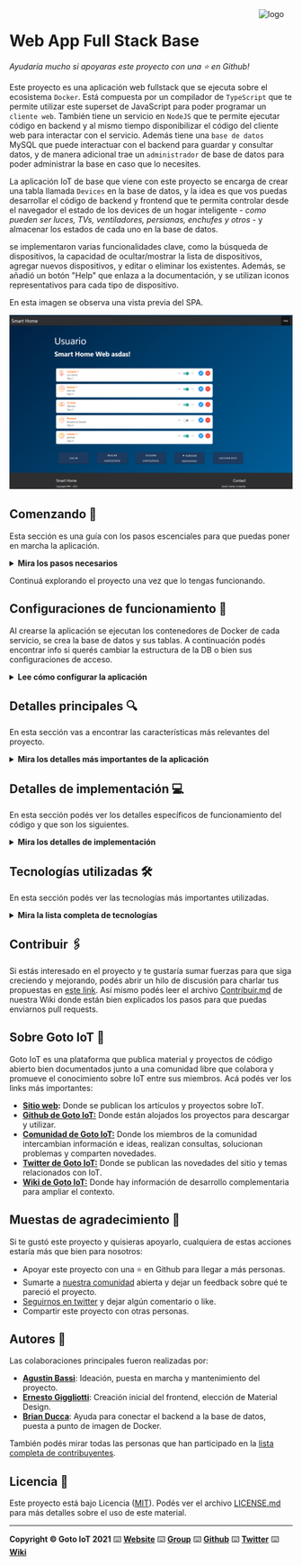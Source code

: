 <a href="https://www.gotoiot.com/">
    <img src="doc/gotoiot-logo.png" alt="logo" title="Goto IoT" align="right" width="60" height="60" />
</a>

Web App Full Stack Base
=======================

*Ayudaría mucho si apoyaras este proyecto con una ⭐ en Github!*

Este proyecto es una aplicación web fullstack que se ejecuta sobre el ecosistema `Docker`. Está compuesta por un compilador de `TypeScript` que te permite utilizar este superset de JavaScript para poder programar un `cliente web`. También tiene un servicio en `NodeJS` que te permite ejecutar código en backend y al mismo tiempo disponibilizar el código del cliente web para interactar con el servicio. Además tiene una `base de datos` MySQL que puede interactuar con el backend para guardar y consultar datos, y de manera adicional trae un `administrador` de base de datos para poder administrar la base en caso que lo necesites.

La aplicación IoT de base que viene con este proyecto se encarga de crear una tabla llamada `Devices` en la base de datos, y la idea es que vos puedas desarrollar el código de backend y frontend que te permita controlar desde el navegador el estado de los devices de un hogar inteligente - *como pueden ser luces, TVs, ventiladores, persianas, enchufes y otros* - y almacenar los estados de cada uno en la base de datos. 

se implementaron varias funcionalidades clave, como la búsqueda de dispositivos, la capacidad de ocultar/mostrar la lista de dispositivos, agregar nuevos dispositivos, y editar o eliminar los existentes. Además, se añadió un botón "Help" que enlaza a la documentación, y se utilizan iconos representativos para cada tipo de dispositivo.

En esta imagen se observa una vista previa del SPA.

![architecture](doc/home.png)

## Comenzando 🚀

Esta sección es una guía con los pasos escenciales para que puedas poner en marcha la aplicación.

<details><summary><b>Mira los pasos necesarios</b></summary><br>

### Instalar las dependencias

Para correr este proyecto es necesario que instales `Docker` y `Docker Compose`. 

En [este artículo](https://www.gotoiot.com/pages/articles/docker_installation_linux/) publicado en nuestra web están los detalles para instalar Docker y Docker Compose en una máquina Linux. Si querés instalar ambas herramientas en una Raspberry Pi podés seguir [este artículo](https://www.gotoiot.com/pages/articles/rpi_docker_installation) de nuestra web que te muestra todos los pasos necesarios.

En caso que quieras instalar las herramientas en otra plataforma o tengas algún incoveniente, podes leer la documentación oficial de [Docker](https://docs.docker.com/get-docker/) y también la de [Docker Compose](https://docs.docker.com/compose/install/).

Continua con la descarga del código cuando tengas las dependencias instaladas y funcionando.

### Descargar el código

Para descargar el código, lo más conveniente es que realices un `fork` de este proyecto a tu cuenta personal haciendo click en [este link](https://github.com/gotoiot/app-fullstack-base/fork). Una vez que ya tengas el fork a tu cuenta, descargalo con este comando (acordate de poner tu usuario en el link):

```
git clone https://github.com/USER/app-fullstack-base.git
```

> En caso que no tengas una cuenta en Github podes clonar directamente este repo.

### Ejecutar la aplicación

Para ejecutar la aplicación tenes que correr el comando `docker-compose up` desde la raíz del proyecto. Este comando va a descargar las imágenes de Docker de node, de typescript, de la base datos y del admin de la DB, y luego ponerlas en funcionamiento. 

Para acceder al cliente web ingresa a a la URL [http://localhost:8000/](http://localhost:8000/) y para acceder al admin de la DB accedé a [localhost:8001/](http://localhost:8001/). 

Si pudiste acceder al cliente web y al administrador significa que la aplicación se encuentra corriendo bien. 

> Si te aparece un error la primera vez que corres la app, deteńe el proceso y volvé a iniciarla. Esto es debido a que el backend espera que la DB esté creada al iniciar, y en la primera ejecución puede no alcanzar a crearse. A partir de la segunda vez el problema queda solucionado.

</details>

Continuá explorando el proyecto una vez que lo tengas funcionando.

## Configuraciones de funcionamiento 🔩

Al crearse la aplicación se ejecutan los contenedores de Docker de cada servicio, se crea la base de datos y sus tablas. A continuación podés encontrar info si querés cambiar la estructura de la DB o bien sus configuraciones de acceso.

<details><summary><b>Lee cómo configurar la aplicación</b></summary><br>

### Configuración de la DB

Como ya comprobaste, para acceder PHPMyAdmin tenés que ingresar en la URL [localhost:8001/](http://localhost:8001/). En el login del administrador, el usuario para acceder a la db es `root` y contraseña es la variable `MYSQL_ROOT_PASSWORD` del archivo `docker-compose.yml`.

Para el caso del servicio de NodeJS que se comunica con la DB fijate que en el archivo `src/backend/mysql-connector.js` están los datos de acceso para ingresar a la base.

Si quisieras cambiar la contraseña, puertos, hostname u otras configuraciones de la DB deberías primero modificar el servicio de la DB en el archivo `docker-compose.yml` y luego actualizar las configuraciones para acceder desde PHPMyAdmin y el servicio de NodeJS.

### Estructura de la DB

Al iniciar el servicio de la base de datos, si esta no está creada toma el archivo que se encuentra en `db/dumps/smart_home.sql` para crear la base de datos automáticamente.

En ese archivo está la configuración de la tabla `Devices` y otras configuraciones más. Si quisieras cambiar algunas configuraciones deberías modificar este archivo y crear nuevamente la base de datos para que se tomen en cuenta los cambios.

Tené en cuenta que la base de datos se crea con permisos de superusuario por lo que no podrías borrar el directorio con tu usuario de sistema, para eso debés hacerlo con permisos de administrador. En ese caso podés ejecutar el comando `sudo rm -r db/data` para borrar el directorio completo.

</details>


## Detalles principales 🔍

En esta sección vas a encontrar las características más relevantes del proyecto.

<details><summary><b>Mira los detalles más importantes de la aplicación</b></summary><br>
<br>

### Arquitectura de la aplicación

Como ya pudiste ver, la aplicación se ejecuta sobre el ecosistema Docker, y en esta imagen podés ver el diagrama de arquitectura.

![architecture](doc/home.png)

### El cliente web

El cliente web es una Single Page Application que se comunica con el servicio en NodeJS mediante JSON a través de requests HTTP. Puede consultar el estado de dispositivos en la base de datos (por medio del servicio en NodeJS) y también cambiar el estado de los mismos. Los estilos del código están basados en **Material Design**.

### El servicio web

El servicio en **NodeJS** posee distintos endpoints para comunicarse con el cliente web mediante requests HTTP enviando **JSON** en cada transacción. Procesando estos requests es capaz de comunicarse con la base de datos para consultar y controlar el estado de los dispositivos, y devolverle una respuesta al cliente web también en formato JSON. Así mismo el servicio es capaz de servir el código del cliente web.

### La base de datos

La base de datos se comunica con el servicio de NodeJS y permite almacenar el estado de los dispositivos en la tabla **Devices**. Ejecuta un motor **MySQL versión 5.7** y permite que la comunicación con sus clientes pueda realizarse usando usuario y contraseña en texto plano. En versiones posteriores es necesario brindar claves de acceso, por este motivo la versión 5.7 es bastante utilizada para fases de desarrollo.

### El administrador de la DB

Para esta aplicación se usa **PHPMyAdmin**, que es un administrador de base de datos web muy utilizado y que podés utilizar en caso que quieras realizar operaciones con la base, como crear tablas, modificar columnas, hacer consultas y otras cosas más.

### El compilador de TypeScript

**TypeScript** es un lenguaje de programación libre y de código abierto desarrollado y mantenido por Microsoft. Es un superconjunto de JavaScript, que esencialmente añade tipos estáticos y objetos basados en clases. Para esta aplicación se usa un compilador de TypeScript basado en una imagen de [Harmish](https://hub.docker.com/r/harmish) en Dockerhub, y está configurado para monitorear en tiempo real los cambios que se realizan sobre el directorio **src/frontend/ts** y automáticamente generar código compilado a JavaScript en el directorio  **src/frontend/js**. Los mensajes del compilador aparecen automáticamente en la terminal al ejecutar el comando **docker-compose up**.

### Ejecución de servicios

Los servicios de la aplicación se ejecutan sobre **contenedores de Docker**, así se pueden desplegar de igual manera en diferentes plataformas. Los detalles sobre cómo funcionan los servicios los podés ver directamente en el archivo **docker-compose.yml**.

### Organización del proyecto

En la siguiente ilustración podés ver cómo está organizado el proyecto para que tengas en claro qué cosas hay en cada lugar.

```sh
├── db                          # directorio de la DB
│   ├── data                    # estructura y datos de la DB
│   └── dumps                   # directorio de estructuras de la DB
│       └── smart_home.sql      # estructura con la base de datos "smart_home"
├── doc                         # documentacion general del proyecto
└── src                         # directorio codigo fuente
│   ├── backend                 # directorio para el backend de la aplicacion
│   │   ├── index.js            # codigo principal del backend
│   │   ├── mysql-connector.js  # codigo de conexion a la base de datos
│   │   ├── package.json        # configuracion de proyecto NodeJS
│   │   └── package-lock.json   # configuracion de proyecto NodeJS
│   └── frontend                # directorio para el frontend de la aplicacion
│       ├── js                  # codigo javascript que se compila automáticamente
│       ├── static              # donde alojan archivos de estilos, imagenes, fuentes, etc.
│       ├── ts                  # donde se encuentra el codigo TypeScript a desarrollar
│       └── index.html          # archivo principal del cliente HTML
├── docker-compose.yml          # archivo donde se aloja la configuracion completa
├── README.md                   # este archivo
├── CHANGELOG.md                # archivo para guardar los cambios del proyecto
├── LICENSE.md                  # licencia del proyecto
```

> No olvides ir poniendo tus cambios en el archivo `CHANGELOG.md` a medida que avanzas en el proyecto.

</details>

## Detalles de implementación 💻

En esta sección podés ver los detalles específicos de funcionamiento del código y que son los siguientes.

<details><summary><b>Mira los detalles de implementación</b></summary><br>

### Agregar un dispositivo

En el frontend, al hacer clic en "Agregar dispositivo", se despliega un formulario que permite ingresar el nombre, descripción y tipo de dispositivo. Al enviar los datos, se realiza una solicitud POST al backend a través de AJAX, donde la información se guarda en la base de datos.

 El backend, utilizando Node.js y Express, maneja la solicitud en la ruta /device/new. Verifica que los datos recibidos (nombre, descripción, estado y tipo) sean válidos antes de insertar el nuevo dispositivo en la tabla Devices.

![architecture](doc/formAddDevice.png)


### Editar Dispositivo
Cada dispositivo tiene un botón de edición que, al hacer clic, abre un modal con los campos precargados con el nombre, descripción y tipo del dispositivo seleccionado. Los cambios se aplican enviando una solicitud PUT al backend.

En el Backend: La ruta /device/:id maneja la actualización de dispositivos. El backend recibe los nuevos datos, verifica que el nombre, descripción y tipo estén presentes, y luego actualiza la base de datos.

### Eliminar Dispositivos
Los dispositivos también tienen un botón "Eliminar", que borra el dispositivo seleccionado. Este botón dispara una solicitud DELETE al backend.

En el Backend: El backend maneja la eliminación con la ruta /device/:id, eliminando el dispositivo con el ID correspondiente de la base de datos.

### Frontend

**Funcionalidad "Ocultar/Mostrar Dispositivos":**
Un botón "Ocultar dispositivos" alterna entre mostrar u ocultar la lista de dispositivos. Esta función se gestiona en el frontend con manipulación del DOM, ocultando el contenedor de la lista.

**Iconos según el tipo de dispositivo:**
Los dispositivos muestran un icono representativo dependiendo de su tipo: <br>
Tipo 0: undefined.png   ![architecture](src/frontend/static/images/undefined.png)<br>
Tipo 1: bombilla.png    ![architecture](src/frontend/static/images/bombilla.png)<br>
Tipo 2: sonido.png  ![architecture](src/frontend/static/images/sonido.png)<br>
Tipo 3: monitor.png ![architecture](src/frontend/static/images/monitor.png)<br>
Tipo 4: persiana.png    ![architecture](src/frontend/static/images/persiana.png)<br>
El frontend incluye esta lógica al renderizar la lista de dispositivos, seleccionando la imagen correspondiente de acuerdo al tipo.

**Botón "Help":**
El botón "Help" enlaza al archivo README del proyecto en GitHub para consultar la documentación y ayuda relacionada con el proyecto.

### Backend

El backend de esta aplicación utiliza Node.js y Express para gestionar solicitudes HTTP y operar con una base de datos MySQL que almacena los dispositivos.

**GET /devices:** Recupera la lista de dispositivos almacenados en la base de datos y los devuelve al frontend en formato JSON.
**POST /device/new:** Permite agregar un nuevo dispositivo. Se recibe un objeto con los datos del dispositivo (nombre, descripción, tipo, etc.) y se inserta en la base de datos.
**PUT /device/:** Actualiza la información de un dispositivo existente. Los datos del dispositivo se reciben del frontend, y el backend actualiza el registro correspondiente en la base de datos usando el id.
**DELETE /device/:** Elimina un dispositivo de la base de datos, identificándolo mediante su id.

**Interacción con el Cliente Web:**
El frontend realiza solicitudes AJAX (XMLHttpRequest) para interactuar con las APIs del backend:

Al buscar dispositivos: El frontend envía una solicitud GET a /devices para obtener todos los dispositivos. El backend consulta la base de datos y devuelve un array de objetos JSON que contienen los datos de los dispositivos.
Al agregar un dispositivo: Se utiliza POST para enviar un objeto con los detalles del dispositivo al backend, que luego lo almacena en la base de datos.
Al editar un dispositivo: La edición se maneja con una solicitud PUT que actualiza un dispositivo existente basado en su id, enviando los nuevos datos al backend.
Al eliminar un dispositivo: Se envía una solicitud DELETE con el id del dispositivo, que luego el backend utiliza para eliminarlo de la base de datos.

**Interacción con la Base de Datos (MySQL):**
El backend se comunica con una base de datos MySQL mediante un módulo de conexión (mysql-connector). La base de datos contiene una tabla Devices que almacena los siguientes campos:

id (autoincremental): Identificador único de cada dispositivo.
name: El nombre del dispositivo.
description: Descripción del dispositivo.
state: El estado del dispositivo (encendido/apagado).
type: El tipo de dispositivo (ej. bombilla (1), monitor (2), sonido (3), etc.).

<details><summary><b>Ver los endpoints disponibles</b></summary><br>

Completá todos los endpoints del backend con los metodos disponibles, los headers y body que recibe, lo que devuelve, ejemplos, etc.

1) Devolver el estado de los dispositivos.

```json
{
    "method": "get",
    "request_headers": "application/json",
    "request_body": "",
    "response_code": 200,
    "request_body": {
        "devices": [
            {
                "id": 1,
                "status": true,
                "description": "Kitchen light"
            }
        ]
    },
}
``` 

</details>

</details>


## Tecnologías utilizadas 🛠️

En esta sección podés ver las tecnologías más importantes utilizadas.

<details><summary><b>Mira la lista completa de tecnologías</b></summary><br>

* [Docker](https://www.docker.com/) - Ecosistema que permite la ejecución de contenedores de software.
* [Docker Compose](https://docs.docker.com/compose/) - Herramienta que permite administrar múltiples contenedores de Docker.
* [Node JS](https://nodejs.org/es/) - Motor de ejecución de código JavaScript en backend.
* [MySQL](https://www.mysql.com/) - Base de datos para consultar y almacenar datos.
* [PHPMyAdmin](https://www.phpmyadmin.net/) - Administrador web de base de datos.
* [Material Design](https://material.io/design) - Bibliotecas de estilo responsive para aplicaciones web.
* [TypeScript](https://www.typescriptlang.org/) - Superset de JavaScript tipado y con clases.

</details>

## Contribuir 🖇️

Si estás interesado en el proyecto y te gustaría sumar fuerzas para que siga creciendo y mejorando, podés abrir un hilo de discusión para charlar tus propuestas en [este link](https://github.com/gotoiot/app-fullstack-base/issues/new). Así mismo podés leer el archivo [Contribuir.md](https://github.com/gotoiot/gotoiot-doc/wiki/Contribuir) de nuestra Wiki donde están bien explicados los pasos para que puedas enviarnos pull requests.

## Sobre Goto IoT 📖

Goto IoT es una plataforma que publica material y proyectos de código abierto bien documentados junto a una comunidad libre que colabora y promueve el conocimiento sobre IoT entre sus miembros. Acá podés ver los links más importantes:

* **[Sitio web](https://www.gotoiot.com/):** Donde se publican los artículos y proyectos sobre IoT. 
* **[Github de Goto IoT:](https://github.com/gotoiot)** Donde están alojados los proyectos para descargar y utilizar. 
* **[Comunidad de Goto IoT:](https://groups.google.com/g/gotoiot)** Donde los miembros de la comunidad intercambian información e ideas, realizan consultas, solucionan problemas y comparten novedades.
* **[Twitter de Goto IoT:](https://twitter.com/gotoiot)** Donde se publican las novedades del sitio y temas relacionados con IoT.
* **[Wiki de Goto IoT:](https://github.com/gotoiot/doc/wiki)** Donde hay información de desarrollo complementaria para ampliar el contexto.

## Muestas de agradecimiento 🎁

Si te gustó este proyecto y quisieras apoyarlo, cualquiera de estas acciones estaría más que bien para nosotros:

* Apoyar este proyecto con una ⭐ en Github para llegar a más personas.
* Sumarte a [nuestra comunidad](https://groups.google.com/g/gotoiot) abierta y dejar un feedback sobre qué te pareció el proyecto.
* [Seguirnos en twitter](https://github.com/gotoiot/doc/wiki) y dejar algún comentario o like.
* Compartir este proyecto con otras personas.

## Autores 👥

Las colaboraciones principales fueron realizadas por:

* **[Agustin Bassi](https://github.com/agustinBassi)**: Ideación, puesta en marcha y mantenimiento del proyecto.
* **[Ernesto Giggliotti](https://github.com/ernesto-g)**: Creación inicial del frontend, elección de Material Design.
* **[Brian Ducca](https://github.com/brianducca)**: Ayuda para conectar el backend a la base de datos, puesta a punto de imagen de Docker.

También podés mirar todas las personas que han participado en la [lista completa de contribuyentes](https://github.com/###/contributors).

## Licencia 📄

Este proyecto está bajo Licencia ([MIT](https://choosealicense.com/licenses/mit/)). Podés ver el archivo [LICENSE.md](LICENSE.md) para más detalles sobre el uso de este material.

---

**Copyright © Goto IoT 2021** ⌨️ [**Website**](https://www.gotoiot.com) ⌨️ [**Group**](https://groups.google.com/g/gotoiot) ⌨️ [**Github**](https://www.github.com/gotoiot) ⌨️ [**Twitter**](https://www.twitter.com/gotoiot) ⌨️ [**Wiki**](https://github.com/gotoiot/doc/wiki)
